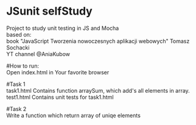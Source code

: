 # JSunit selfStudy
Project to study unit testing in JS and Mocha
<br> based on:
<br> book "JavaScript Tworzenia nowoczesnych aplikacji webowych" Tomasz Sochacki
<br> YT channel @AniaKubow

#How to run: <br>
Open index.html in Your favorite browser

#Task 1 <br>
task1.html Contains function arraySum, which add's all elements in array. <br>
test1.html Contains unit tests for task1.html

#Task 2 <br>
Write a function which return array of uniqe elements
